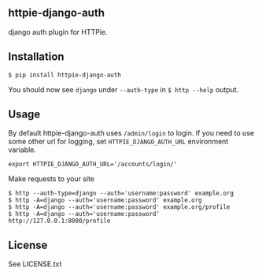 ## httpie-django-auth

django auth plugin for HTTPie.


## Installation


    $ pip install httpie-django-auth

You should now see ``django`` under ``--auth-type`` in ``$ http --help`` output.


## Usage

By default httpie-django-auth uses `/admin/login` to login. If you need to use some other url for logging, set `HTTPIE_DJANGO_AUTH_URL` environment variable.


    export HTTPIE_DJANGO_AUTH_URL='/accounts/login/'

Make requests to your site

    $ http --auth-type=django --auth='username:password' example.org
    $ http -A=django --auth='username:password' example.org
    $ http -A=django --auth='username:password' example.org/profile
    $ http -A=django --auth='username:password' http://127.0.0.1:8000/profile


## License

See LICENSE.txt
